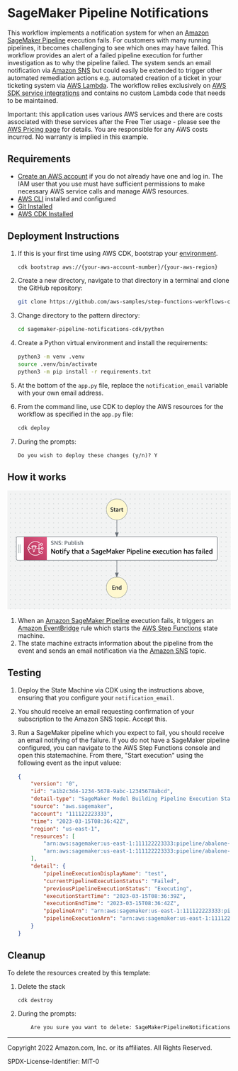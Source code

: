 # SageMaker Pipeline Notifications

This workflow implements a notification system for when an [Amazon SageMaker Pipeline](https://aws.amazon.com/sagemaker/pipelines/) execution fails. For customers with many running pipelines, it becomes challenging to see which ones may have failed. This workflow provides an alert of a failed pipeline execution for further investigation as to why the pipeline failed. The system sends an email notification via [Amazon SNS](https://aws.amazon.com/sns/) but could easily be extended to trigger other automated remediation actions e.g. automated creation of a ticket in your ticketing system via [AWS Lambda](https://aws.amazon.com/lambda/). The workflow relies exclusively on [AWS SDK service integrations](https://docs.aws.amazon.com/step-functions/latest/dg/supported-services-awssdk.html) and contains no custom Lambda code that needs to be maintained.

Important: this application uses various AWS services and there are costs associated with these services after the Free Tier usage - please see the [AWS Pricing page](https://aws.amazon.com/pricing/) for details. You are responsible for any AWS costs incurred. No warranty is implied in this example.

## Requirements

* [Create an AWS account](https://portal.aws.amazon.com/gp/aws/developer/registration/index.html) if you do not already have one and log in. The IAM user that you use must have sufficient permissions to make necessary AWS service calls and manage AWS resources.
* [AWS CLI](https://docs.aws.amazon.com/cli/latest/userguide/install-cliv2.html) installed and configured
* [Git Installed](https://git-scm.com/book/en/v2/Getting-Started-Installing-Git)
* [AWS CDK Installed](https://docs.aws.amazon.com/cdk/v2/guide/getting_started.html#getting_started_install)

## Deployment Instructions

1. If this is your first time using AWS CDK, bootstrap your [environment](https://docs.aws.amazon.com/cdk/v2/guide/getting_started.html#getting_started_bootstrap).

    ```bash
    cdk bootstrap aws://{your-aws-account-number}/{your-aws-region}
    ```

1. Create a new directory, navigate to that directory in a terminal and clone the GitHub repository:

    ```bash
    git clone https://github.com/aws-samples/step-functions-workflows-collection
    ```

1. Change directory to the pattern directory:

    ```bash
    cd sagemaker-pipeline-notifications-cdk/python
    ```

1. Create a Python virtual environment and install the requirements:

    ```bash
    python3 -m venv .venv
    source .venv/bin/activate
    python3 -m pip install -r requirements.txt
    ```

1. At the bottom of the `app.py` file, replace the `notification_email` variable with your own email address.

1. From the command line, use CDK to deploy the AWS resources for the workflow as specified in the ```app.py``` file:

    ```bash
    cdk deploy
    ```

1. During the prompts:

    ```text
    Do you wish to deploy these changes (y/n)? Y
    ```

## How it works

![image](./resources/statemachine.png)

1. When an [Amazon SageMaker Pipeline](https://aws.amazon.com/sagemaker/pipelines/) execution fails, it triggers an [Amazon EventBridge](https://aws.amazon.com/eventbridge/) rule which starts the [AWS Step Functions](https://aws.amazon.com/step-functions/) state machine.
1. The state machine extracts information about the pipeline from the event and sends an email notification via the [Amazon SNS](https://aws.amazon.com/sns/) topic.

## Testing

1. Deploy the State Machine via CDK using the instructions above, ensuring that you configure your `notification_email`.
1. You should receive an email requesting confirmation of your subscription to the Amazon SNS topic. Accept this.
1. Run a SageMaker pipeline which you expect to fail, you should receive an email notifying of the failure. If you do not have a SageMaker pipeline configured, you can navigate to the AWS Step Functions console and open this statemachine. From there, "Start execution" using the following event as the input valuee:

    ```json
    {
        "version": "0",
        "id": "a1b2c3d4-1234-5678-9abc-12345678abcd",
        "detail-type": "SageMaker Model Building Pipeline Execution Status Change",
        "source": "aws.sagemaker",
        "account": "111122223333",
        "time": "2023-03-15T08:36:42Z",
        "region": "us-east-1",
        "resources": [
            "arn:aws:sagemaker:us-east-1:111122223333:pipeline/abalone-pipeline",
            "arn:aws:sagemaker:us-east-1:111122223333:pipeline/abalone-pipeline/execution/a1b2c3d4e6f7"
        ],
        "detail": {
            "pipelineExecutionDisplayName": "test",
            "currentPipelineExecutionStatus": "Failed",
            "previousPipelineExecutionStatus": "Executing",
            "executionStartTime": "2023-03-15T08:36:39Z",
            "executionEndTime": "2023-03-15T08:36:42Z",
            "pipelineArn": "arn:aws:sagemaker:us-east-1:111122223333:pipeline/abalone-pipeline",
            "pipelineExecutionArn": "arn:aws:sagemaker:us-east-1:111122223333:pipeline/abalone-pipeline/execution/a1b2c3d4e6f7"
        }
    }
    ```

## Cleanup

To delete the resources created by this template:

1. Delete the stack

    ```bash
    cdk destroy
    ```

1. During the prompts:

    ```bash
        Are you sure you want to delete: SageMakerPipelineNotificationsPython (y/n)? Y
    ```

---

Copyright 2022 Amazon.com, Inc. or its affiliates. All Rights Reserved.

SPDX-License-Identifier: MIT-0
